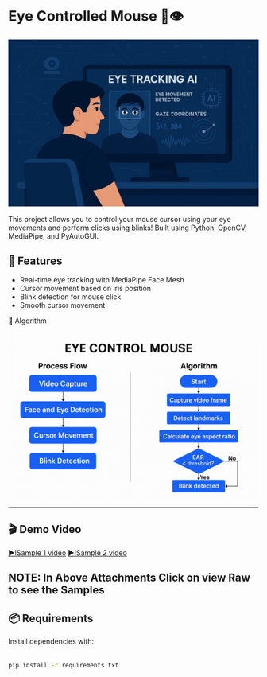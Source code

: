 # Eye Controlled Mouse 🎯👁️
<p float="left">
  <img src="assets/Example.jpg" width="700" />
</p>

This project allows you to control your mouse cursor using your eye movements and perform clicks using blinks! Built using Python, OpenCV, MediaPipe, and PyAutoGUI.

## 🔧 Features

- Real-time eye tracking with MediaPipe Face Mesh
- Cursor movement based on iris position
- Blink detection for mouse click
- Smooth cursor movement

📸 Algorithm

<p float="left">  
  <img src="assets/Algorithm.png" width="700" />
</p>


---

## 🎬 Demo Video

[▶️!Sample 1 video](assets/video.mp4)
[▶️!Sample 2 video](assets/video1.mp4)

## NOTE: In Above Attachments Click on view Raw to see the Samples

## 📦 Requirements

Install dependencies with:

```bash

pip install -r requirements.txt

```
